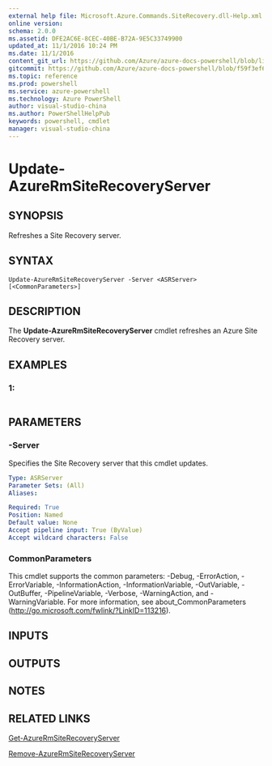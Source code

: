 ```yaml
---
external help file: Microsoft.Azure.Commands.SiteRecovery.dll-Help.xml
online version: 
schema: 2.0.0
ms.assetid: DFE2AC6E-8CEC-40BE-B72A-9E5C33749900
updated_at: 11/1/2016 10:24 PM
ms.date: 11/1/2016
content_git_url: https://github.com/Azure/azure-docs-powershell/blob/live/azureps-cmdlets-docs/ResourceManager/AzureRM.SiteRecovery/v2.1.0/Update-AzureRmSiteRecoveryServer.md
gitcommit: https://github.com/Azure/azure-docs-powershell/blob/f59f3ef60bc592383812213e69fd77ba950759ed/azureps-cmdlets-docs/ResourceManager/AzureRM.SiteRecovery/v2.1.0/Update-AzureRmSiteRecoveryServer.md
ms.topic: reference
ms.prod: powershell
ms.service: azure-powershell
ms.technology: Azure PowerShell
author: visual-studio-china
ms.author: PowerShellHelpPub
keywords: powershell, cmdlet
manager: visual-studio-china
---
```


# Update-AzureRmSiteRecoveryServer

## SYNOPSIS
Refreshes a Site Recovery server.

## SYNTAX

```
Update-AzureRmSiteRecoveryServer -Server <ASRServer> [<CommonParameters>]
```

## DESCRIPTION
The **Update-AzureRmSiteRecoveryServer** cmdlet refreshes an Azure Site Recovery server.

## EXAMPLES

### 1:
```

```

## PARAMETERS

### -Server
Specifies the Site Recovery server that this cmdlet updates.

```yaml
Type: ASRServer
Parameter Sets: (All)
Aliases: 

Required: True
Position: Named
Default value: None
Accept pipeline input: True (ByValue)
Accept wildcard characters: False
```

### CommonParameters
This cmdlet supports the common parameters: -Debug, -ErrorAction, -ErrorVariable, -InformationAction, -InformationVariable, -OutVariable, -OutBuffer, -PipelineVariable, -Verbose, -WarningAction, and -WarningVariable. For more information, see about_CommonParameters (http://go.microsoft.com/fwlink/?LinkID=113216).

## INPUTS

## OUTPUTS

## NOTES

## RELATED LINKS

[Get-AzureRmSiteRecoveryServer](xref:ResourceManager/AzureRM.SiteRecovery/v2.1.0/Get-AzureRmSiteRecoveryServer.md)

[Remove-AzureRmSiteRecoveryServer](xref:ResourceManager/AzureRM.SiteRecovery/v2.1.0/Remove-AzureRmSiteRecoveryServer.md)


